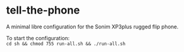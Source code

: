 tell-the-phone
==============

A minimal libre configuration for the Sonim XP3plus rugged flip phone.

To start the configuration:\
```cd sh && chmod 755 run-all.sh && ./run-all.sh``` 
